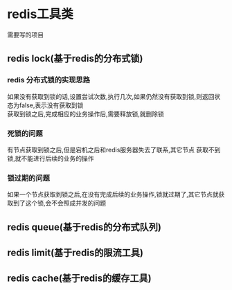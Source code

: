 # redis工具类 #
需要写的项目  
## redis lock(基于redis的分布式锁) ##
### redis 分布式锁的实现思路  ###
如果没有获取到锁的话,设置尝试次数,执行几次,如果仍然没有获取到锁,则返回状态为false,表示没有获取到锁    
获取到锁之后,完成相应的业务操作后,需要释放锁,就删除锁  
### 死锁的问题  ###
有节点获取到锁之后,但是宕机之后和redis服务器失去了联系,其它节点
获取不到锁,就不能进行后续的业务的操作  
### 锁过期的问题  ###
如果一个节点获取到锁之后,在没有完成后续的业务操作,锁就过期了,其它节点就获取到了这个锁,会不会照成并发的问题    
  
## redis queue(基于redis的分布式队列) ##
## redis limit(基于redis的限流工具) ##
## redis cache(基于redis的缓存工具) ##
